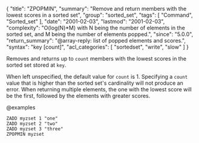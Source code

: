 {
  "title": "ZPOPMIN",
  "summary": "Remove and return members with the lowest scores in a sorted set",
  "group": "sorted_set",
  "tags": [
    "Command",
    "Sorted_set"
  ],
  "date": "2001-02-03",
  "lastmod": "2001-02-03",
  "complexity": "O(log(N)*M) with N being the number of elements in the sorted set, and M being the number of elements popped.",
  "since": "5.0.0",
  "return_summary": "@array-reply: list of popped elements and scores.",
  "syntax": "key [count]",
  "acl_categories": [
    "sortedset",
    "write",
    "slow"
  ]
}

Removes and returns up to `count` members with the lowest scores in the sorted
set stored at `key`.

When left unspecified, the default value for `count` is 1. Specifying a `count`
value that is higher than the sorted set's cardinality will not produce an
error. When returning multiple elements, the one with the lowest score will
be the first, followed by the elements with greater scores.

@examples

```cli
ZADD myzset 1 "one"
ZADD myzset 2 "two"
ZADD myzset 3 "three"
ZPOPMIN myzset
```

